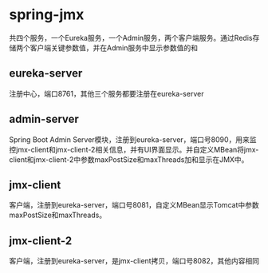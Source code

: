 # spring-jmx
共四个服务，一个Eureka服务，一个Admin服务，两个客户端服务。通过Redis存储两个客户端关键参数值，并在Admin服务中显示参数值的和
## eureka-server
注册中心，端口8761，其他三个服务都要注册在eureka-server
## admin-server
Spring Boot Admin Server模块，注册到eureka-server，端口号8090，用来监控jmx-client和jmx-client-2相关信息，并有UI界面显示。并自定义MBean将jmx-client和jmx-client-2中参数maxPostSize和maxThreads加和显示在JMX中。
## jmx-client
客户端，注册到eureka-server，端口号8081，自定义MBean显示Tomcat中参数maxPostSize和maxThreads。
## jmx-client-2
客户端，注册到eureka-server，是jmx-client拷贝，端口号8082，其他内容相同
